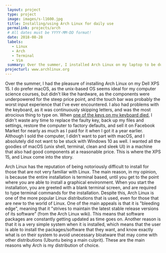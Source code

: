 ```yaml
---
 layout: project
 type: project
 image: images/s-l1600.jpg
 title: Installing/using Arch Linux for daily use
 permalink: projects/arch
 # All dates must be YYYY-MM-DD format!
 date: 2018-08-28
 labels:
   - Linux
   - Arch
   - Terminal
   - Vim
 summary: Over the summer, I installed Arch Linux on my laptop to be dual booted along with windows.
projecturl: www.archlinux.org
---
```


 Over the summer, I had the pleasure of installing Arch Linux on my Dell XPS 15. I do prefer macOS, as the unix-based OS seems ideal for my computer science courses, but didn't like the hardware, as the components were underpowered for the steep price point, and the touch bar was probably the worst input experience that I've ever encountered. I also had problems with the keyboard, as it was continuously skipping letters, and was the most atrocious thing to type on. When [one of the keys on my keyboard died](https://www.apple.com/support/keyboard-service-program-for-macbook-and-macbook-pro/), I didn't waste any time to replace the faulty key, back up my files and settings, restore the computer to factory defaults, and sell it on Facebook Market for nearly as much as I paid for it when I got it a year earlier. Although I sold the computer, I didn't want to part with macOS, and I absolutely did not want to be stuck with Windows 10 as well. I wanted all the goodies of macOS (unix shell, terminal, clean and sleek UI) in a machine that also had good components at a reasonable price. This is where the XPS 15, and Linux come into the story.
 
 Arch Linux has the reputation of being notoriously difficult to install for those that are not very familiar with Linux. The main reason, in my opinion, is because the entire installation is terminal based, until you get to the point where you are able to install a graphical environment. When you start the installation, you are greeted with a blank terminal screen, and are required to type terminal commands for the installation. Despite this, Arch Linux is one of the more popular Linux distributions that is used, even for those that are new to the world of Linux. One of the main appeals is that it is "bleeding edge", meaning that it "strives to maintain the latest stable release versions of its software" (from the Arch Linux wiki). This means that software packages are constantly getting updated as time goes on. Another reason is that it is a very simple system when it is installed, which means that the user is able to install the packages/software that they want, and know exactly what is on their system to avoid unecessary bloatware that may come with other distributions (Ubuntu being a main culprit). These are the main reasons why Arch is my distribution of choice. 
